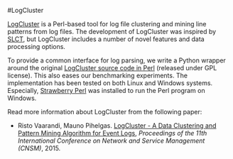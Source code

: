 #LogCluster

[LogCluster](http://ristov.github.io/logcluster/) is a Perl-based tool for log file clustering and mining line patterns from log files. The development of LogCluster was inspired by [SLCT](http://ristov.github.io/slct/), but LogCluster includes a number of novel features and data processing options. 

To provide a common interface for log parsing, we write a Python wrapper around the original [LogCluster source code in Perl](https://github.com/ristov/logcluster) (released under GPL license). This also eases our benchmarking experiments. The implementation has been tested on both Linux and Windows systems. Especially, [Strawberry Perl](http://strawberryperl.com/) was installed to run the Perl program on Windows.

Read more information about LogCluster from the following paper:

+ Risto Vaarandi, Mauno Pihelgas. [LogCluster - A Data Clustering and Pattern Mining Algorithm for Event Logs](http://ristov.github.io/publications/cnsm15-logcluster-web.pdf), *Proceedings of the 11th International Conference on Network and Service Management (CNSM)*, 2015.
